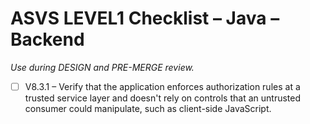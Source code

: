 # ASVS LEVEL1 Checklist – Java – Backend

_Use during DESIGN and PRE-MERGE review._

- [ ] V8.3.1 – Verify that the application enforces authorization rules at a trusted service layer and doesn't rely on controls that an untrusted consumer could manipulate, such as client-side JavaScript.
